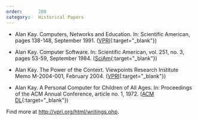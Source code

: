 ```yaml
---
order:      200
category:   Historical Papers
---
```

- Alan Kay.
  Computers, Networks and Education.
  In: Scientific American, pages 138-148, September 1991.
    ([VPRI](<http://www.vpri.org/pdf/sci_amer_article.pdf>){:target="_blank"})

- Alan Kay.
  Computer Software.
  In: Scientific American, vol. 251, no. 3, pages 53-59, September 1984.
    ([SciAm](<http://www.nature.com/scientificamerican/journal/v251/n3/index.html>){:target="_blank"})

- Alan Kay.
  The Power of the Context.
  Viewpoints Research Institute Memo M-2004-001, February 2004.
    ([VPRI](<http://www.vpri.org/pdf/m2004001_power.pdf>){:target="_blank"})

- Alan Kay.
  A Personal Computer for Children of All Ages.
  In: Proceedings of the ACM Annual Conference, article no. 1, 1972.
    ([ACM DL](<http://dl.acm.org/citation.cfm?id=1971922>){:target="_blank"})

Find more at <http://vpri.org/html/writings.php>.
